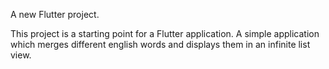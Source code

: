 

A new Flutter project.

This project is a starting point for a Flutter application. A simple application which merges different english words and displays them in an infinite list view.
